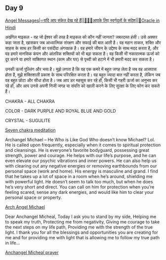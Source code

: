 ## Day 9

[Angel Messages|⭐️यदि आप संकेत देख रहे हैं||🧚🏻‍♀️आपके लिए स्वर्गदूतों के संदेश||💜Oracle in Hindi](https://youtu.be/fPCd1rilzGM)

अर्खंगेल माइकल - वह जो ईश्वर की तरह है
माइकल को कौन नहीं जानता? जबरदस्त हंसी। उसे अक्सर कहा जाता है, खासकर जब आध्यात्मिक संरक्षण और सफाई की बात आती है। 
वह महान ताकत, शक्ति और साहस के साथ हर किसी का पसंदीदा अंगरक्षक है। वह हमारे जीवन के उद्देश्य के साथ मदद करता है, और वह हमारे मानसिक कंपन और आंतरिक शक्तियों को भी बढ़ा सकता है।
वह किसी भी नकारात्मक ऊर्जा को दूर करने या हमारे व्यक्तिगत स्थान (काम और घर) से पृथ्वी को हटाने में भी हमारी मदद कर सकता है।

उनकी ऊर्जा पुल्लिंग और भव्य है। मुझे लगता है कि वह एक कमरे में बहुत जगह लेता है जब वह आसपास होता है, मुझे शक्तिशाली प्रकाश के साथ परिरक्षित करता है। 
वह बहुत ज्यादा बात नहीं करता है, लेकिन जब वह बहुत छोटा और सीधा होता है। जब आप डर महसूस कर रहे हों, किसी भी गहरी ऊर्जा का अनुभव कर रहे हों, 
और आप उनसे अपनी निजी जगह या संपत्ति को खाली करने के लिए सुरक्षा के लिए फोन कर सकते हैं।

CHAKRA - ALL CHAKRA

COLOR - DARK PURPLE AND ROYAL BLUE AND GOLD

CRYSTAL - SUGULITE

[Seven chakra meditation](https://youtu.be/NP1Zdm9zmic)

Archangel Michael – He Who is Like God
Who doesn’t know Michael? Lol. He is called upon frequently, especially when it comes to spiritual protection and cleansings. 
He is everyone’s favorite bodyguard, possessing great strength, power and courage. He helps with our life’s purpose, 
and he can even elevate our psychic vibrations and inner powers. 
He can also help us with clearing out any negative energies or removing earthbounds from our personal space (work and home).
His energy is masculine and grand. I find that he takes up a lot of space in a room when he’s around, shielding me with powerful light. 
He doesn’t seem to talk too much, but when he does he’s very short and direct. 
You can call on him for protection when you’re feeling scared, sense any dark energies, and would like him to clear your personal space or property.

[Arch Angel Michael](https://youtu.be/7gqazdkzfqM)

Dear  Anchangel Micheal,
  Today I ask you to  stand by my side,
Helping me to speak my truth, 
Protecting me from negativity,
Giving me courage to take the next steps on my life path,
Providing me with the strength of the true light.
I thank you for all the blessings and opportunities you are creating for me and for providing me with light that is allowing me to  follow my true path in life...

[Anchangel Micheal prayer](Anchangel-Micheal.mp4)
